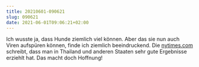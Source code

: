 ```yaml
---
title: 20210601-090621
slug: 090621
date: 2021-06-01T09:06:21+02:00
---
```


Ich wusste ja, dass Hunde ziemlich viel können. Aber das sie nun auch Viren aufspüren können, finde ich ziemlich beeindruckend. Die [nytimes.com](https://www.nytimes.com/2021/05/31/world/asia/dogs-coronavirus.html) schreibt, dass man in Thailand und anderen Staaten sehr gute Ergebnisse erziehlt hat. Das macht doch Hoffnung!
